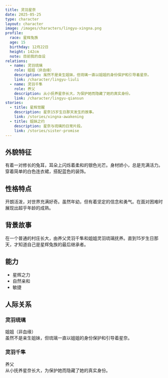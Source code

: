 ```yaml
---
title: 灵羽星奈
date: 2025-05-25
type: character
layout: character
image: /images/characters/lingyu-xingna.png
profile:
  race: 星辉兔族
  age: 15
  birthday: 12月22日
  height: 142cm
  note: 目前我的自设
relations:
  - name: 灵羽琉璃
    role: 姐姐（非血缘）
    description: 虽然不是亲生姐妹，但琉璃一直以姐姐的身份保护和引导着星奈。
    link: /character/lingyu-liuli
  - name: 灵羽千隼
    role: 养父
    description: 从小抚养星奈长大，为保护她而隐藏了她的真实身份。
    link: /character/lingyu-qiansun
stories:
  - title: 星辉觉醒
    description: 星奈15岁生日那天发生的故事。
    link: /stories/xingna-awakening
  - title: 姐妹之约
    description: 星奈与琉璃的日常片段。
    link: /stories/sister-promise
---
```


## 外貌特征

有着一对修长的兔耳，耳朵上闪烁着柔和的银色光芒。身材娇小，总是充满活力。穿着简单的白色连衣裙，搭配蓝色的装饰。

## 性格特点

开朗活泼，对世界充满好奇。虽然年幼，但有着坚定的信念和勇气。在面对困难时展现出超乎年龄的成熟。

## 背景故事

在一个普通的村庄长大，由养父灵羽千隼和姐姐灵羽琉璃抚养。直到15岁生日那天，才知道自己是星辉兔族的最后继承者。

## 能力

- 星辉之力
- 自然亲和
- 敏捷

## 人际关系

### 灵羽琉璃
姐姐（非血缘）  
虽然不是亲生姐妹，但琉璃一直以姐姐的身份保护和引导着星奈。

### 灵羽千隼
养父  
从小抚养星奈长大，为保护她而隐藏了她的真实身份。 
